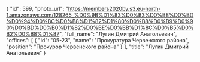 {
    "id": 599,
    "photo_url": "https://members2020by.s3.eu-north-1.amazonaws.com/128265_%D0%9B%D1%83%D0%B3%D0%B8%D0%BD%D0%94%D0%BC%D0%B8%D1%82%D1%80%D0%B8%D0%B9%D0%90%D0%BD%D0%B0%D1%82%D0%BE%D0%BB%D1%8C%D0%B5%D0%B2%D0%B8%D1%87",
    "full_name": "Лугин Дмитрий Анатольевич",
    "offices": [
        {
            "id": "05-23",
            "name": "Прокуратура Червенского района",
            "position": "Прокурор Червенского района"
        }
    ],
    "title": "Лугин Дмитрий Анатольевич"
}